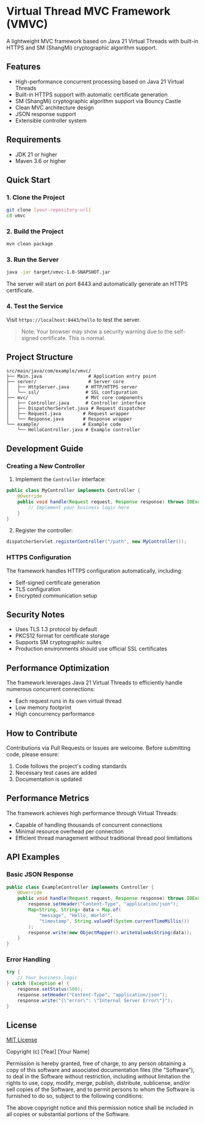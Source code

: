 # Virtual Thread MVC Framework (VMVC)

A lightweight MVC framework based on Java 21 Virtual Threads with built-in HTTPS and SM (ShangMi) cryptographic algorithm support.

## Features

- High-performance concurrent processing based on Java 21 Virtual Threads
- Built-in HTTPS support with automatic certificate generation
- SM (ShangMi) cryptographic algorithm support via Bouncy Castle
- Clean MVC architecture design
- JSON response support
- Extensible controller system

## Requirements

- JDK 21 or higher
- Maven 3.6 or higher

## Quick Start

### 1. Clone the Project

```bash
git clone [your-repository-url]
cd vmvc
```

### 2. Build the Project

```bash
mvn clean package
```

### 3. Run the Server

```bash
java -jar target/vmvc-1.0-SNAPSHOT.jar
```

The server will start on port 8443 and automatically generate an HTTPS certificate.

### 4. Test the Service

Visit `https://localhost:8443/hello` to test the server.

> Note: Your browser may show a security warning due to the self-signed certificate. This is normal.

## Project Structure

```
src/main/java/com/example/vmvc/
├── Main.java                 # Application entry point
├── server/                   # Server core
│   ├── HttpServer.java      # HTTP/HTTPS server
│   └── ssl/                 # SSL configuration
├── mvc/                     # MVC core components
│   ├── Controller.java      # Controller interface
│   ├── DispatcherServlet.java # Request dispatcher
│   ├── Request.java        # Request wrapper
│   └── Response.java       # Response wrapper
└── example/                # Example code
    └── HelloController.java # Example controller
```

## Development Guide

### Creating a New Controller

1. Implement the `Controller` interface:

```java
public class MyController implements Controller {
    @Override
    public void handle(Request request, Response response) throws IOException {
        // Implement your business logic here
    }
}
```

2. Register the controller:

```java
dispatcherServlet.registerController("/path", new MyController());
```

### HTTPS Configuration

The framework handles HTTPS configuration automatically, including:
- Self-signed certificate generation
- TLS configuration
- Encrypted communication setup

## Security Notes

- Uses TLS 1.3 protocol by default
- PKCS12 format for certificate storage
- Supports SM cryptographic suites
- Production environments should use official SSL certificates

## Performance Optimization

The framework leverages Java 21 Virtual Threads to efficiently handle numerous concurrent connections:
- Each request runs in its own virtual thread
- Low memory footprint
- High concurrency performance

## How to Contribute

Contributions via Pull Requests or Issues are welcome. Before submitting code, please ensure:
1. Code follows the project's coding standards
2. Necessary test cases are added
3. Documentation is updated

## Performance Metrics

The framework achieves high performance through Virtual Threads:
- Capable of handling thousands of concurrent connections
- Minimal resource overhead per connection
- Efficient thread management without traditional thread pool limitations

## API Examples

### Basic JSON Response
```java
public class ExampleController implements Controller {
    @Override
    public void handle(Request request, Response response) throws IOException {
        response.setHeader("Content-Type", "application/json");
        Map<String, String> data = Map.of(
            "message", "Hello, World!",
            "timestamp", String.valueOf(System.currentTimeMillis())
        );
        response.write(new ObjectMapper().writeValueAsString(data));
    }
}
```

### Error Handling
```java
try {
    // Your business logic
} catch (Exception e) {
    response.setStatus(500);
    response.setHeader("Content-Type", "application/json");
    response.write("{\"error\": \"Internal Server Error\"}");
}
```

## License

[MIT License](https://opensource.org/licenses/MIT)

Copyright (c) [Year] [Your Name]

Permission is hereby granted, free of charge, to any person obtaining a copy
of this software and associated documentation files (the "Software"), to deal
in the Software without restriction, including without limitation the rights
to use, copy, modify, merge, publish, distribute, sublicense, and/or sell
copies of the Software, and to permit persons to whom the Software is
furnished to do so, subject to the following conditions:

The above copyright notice and this permission notice shall be included in all
copies or substantial portions of the Software. 